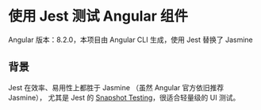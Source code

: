 # 使用 Jest 测试 Angular 组件

Angular 版本：8.2.0，本项目由 Angular CLI 生成，使用 Jest 替换了 Jasmine

## 背景

Jest 在效率、易用性上都胜于 Jasmine （虽然 Angular 官方依旧推荐 Jasmine），
尤其是 Jest 的 [Snapshot Testing](https://jestjs.io/docs/en/snapshot-testing)，很适合轻量级的 UI 测试。

